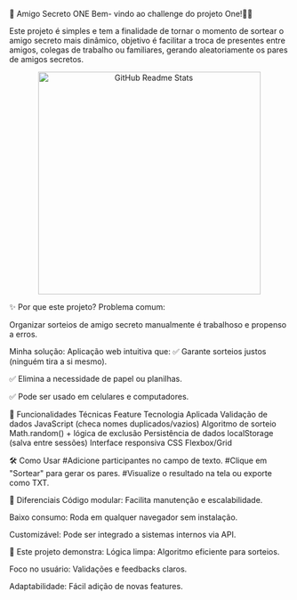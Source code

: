 🎁 Amigo Secreto ONE
Bem- vindo ao challenge do projeto One!👋🏻

Este projeto é simples e tem a finalidade de tornar o momento de sortear o amigo secreto mais dinâmico, objetivo é facilitar a troca de presentes entre amigos, colegas de trabalho ou familiares, gerando aleatoriamente os pares de amigos secretos.


<p align="center">
 <img width="400px" src= https://media1.tenor.com/m/v_H4t7Y6xBAAAAAd/excited-friends-rachel.gif=for-the-badge&logo=Canva&logoColor=white align="center" alt="GitHub Readme Stats" />
</p>

✨ Por que este projeto?
Problema comum:

Organizar sorteios de amigo secreto manualmente é trabalhoso e propenso a erros.

Minha solução:
Aplicação web intuitiva que:
✅ Garante sorteios justos (ninguém tira a si mesmo).

✅ Elimina a necessidade de papel ou planilhas.

✅ Pode ser usado em celulares e computadores.


🚀 Funcionalidades Técnicas
Feature	Tecnologia Aplicada
Validação de dados	JavaScript (checa nomes duplicados/vazios)
Algoritmo de sorteio	Math.random() + lógica de exclusão
Persistência de dados	localStorage (salva entre sessões)
Interface responsiva	CSS Flexbox/Grid

🛠 Como Usar 
#Adicione participantes no campo de texto.
#Clique em "Sortear" para gerar os pares.
#Visualize o resultado na tela ou exporte como TXT.

🌟 Diferenciais
Código modular: Facilita manutenção e escalabilidade.

Baixo consumo: Roda em qualquer navegador sem instalação.

Customizável: Pode ser integrado a sistemas internos via API.


💼 Este projeto demonstra:
Lógica limpa: Algoritmo eficiente para sorteios.

Foco no usuário: Validações e feedbacks claros.

Adaptabilidade: Fácil adição de novas features.
